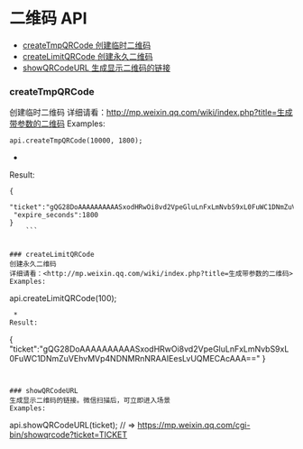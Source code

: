 # 二维码 API

- [createTmpQRCode 创建临时二维码](#createTmpQRCode)
- [createLimitQRCode 创建永久二维码](#createLimitQRCode)
- [showQRCodeURL 生成显示二维码的链接](#showQRCodeURL)


### createTmpQRCode
创建临时二维码
详细请看：<http://mp.weixin.qq.com/wiki/index.php?title=生成带参数的二维码>
Examples:
```
api.createTmpQRCode(10000, 1800);
```
 *
Result:
```
{
 "ticket":"gQG28DoAAAAAAAAAASxodHRwOi8vd2VpeGluLnFxLmNvbS9xL0FuWC1DNmZuVEhvMVp4NDNMRnNRAAIEesLvUQMECAcAAA==",
 "expire_seconds":1800
}
    ```


### createLimitQRCode
创建永久二维码
详细请看：<http://mp.weixin.qq.com/wiki/index.php?title=生成带参数的二维码>
Examples:
```
api.createLimitQRCode(100);
```
 *
Result:
```
{
 "ticket":"gQG28DoAAAAAAAAAASxodHRwOi8vd2VpeGluLnFxLmNvbS9xL0FuWC1DNmZuVEhvMVp4NDNMRnNRAAIEesLvUQMECAcAAA=="
}
```


### showQRCodeURL
生成显示二维码的链接。微信扫描后，可立即进入场景
Examples:
```
api.showQRCodeURL(ticket);
// => https://mp.weixin.qq.com/cgi-bin/showqrcode?ticket=TICKET
```